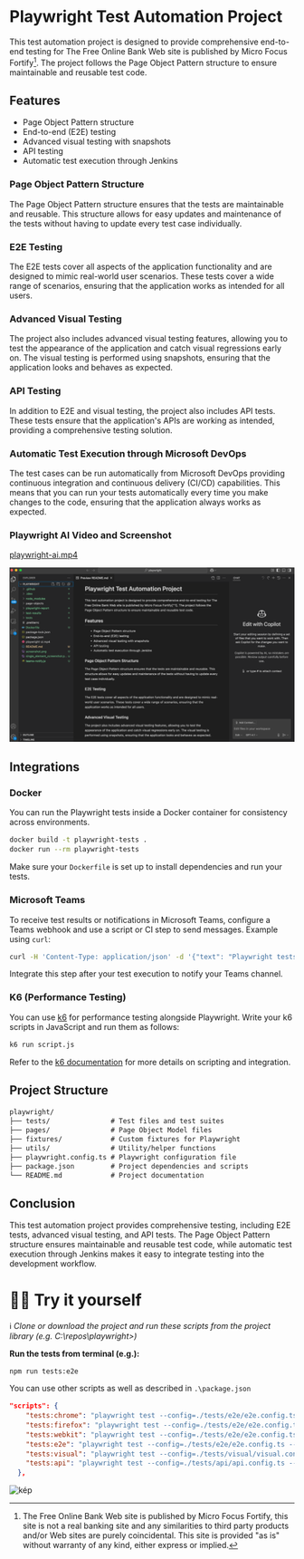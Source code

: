# Playwright Test Automation Project

This test automation project is designed to provide comprehensive end-to-end testing for The Free Online Bank Web site is published by Micro Focus Fortify[^1]. The project follows the Page Object Pattern structure to ensure maintainable and reusable test code.

## Features

* Page Object Pattern structure
* End-to-end (E2E) testing
* Advanced visual testing with snapshots
* API testing
* Automatic test execution through Jenkins

### Page Object Pattern Structure

The Page Object Pattern structure ensures that the tests are maintainable and reusable. This structure allows for easy updates and maintenance of the tests without having to update every test case individually.

### E2E Testing

The E2E tests cover all aspects of the application functionality and are designed to mimic real-world user scenarios. These tests cover a wide range of scenarios, ensuring that the application works as intended for all users.

### Advanced Visual Testing

The project also includes advanced visual testing features, allowing you to test the appearance of the application and catch visual regressions early on. The visual testing is performed using snapshots, ensuring that the application looks and behaves as expected.

### API Testing

In addition to E2E and visual testing, the project also includes API tests. These tests ensure that the application's APIs are working as intended, providing a comprehensive testing solution.

### Automatic Test Execution through Microsoft DevOps

The test cases can be run automatically from Microsoft DevOps providing continuous integration and continuous delivery (CI/CD) capabilities. This means that you can run your tests automatically every time you make changes to the code, ensuring that the application always works as expected.

### Playwright AI Video and Screenshot
[playwright-ai.mp4](playwright-ai.mp4)

![playwright-ai.png](playwright-ai.png)

## Integrations

### Docker

You can run the Playwright tests inside a Docker container for consistency across environments.

```bash
docker build -t playwright-tests .
docker run --rm playwright-tests
```

Make sure your `Dockerfile` is set up to install dependencies and run your tests.

### Microsoft Teams

To receive test results or notifications in Microsoft Teams, configure a Teams webhook and use a script or CI step to send messages. Example using `curl`:

```bash
curl -H 'Content-Type: application/json' -d '{"text": "Playwright tests completed!"}' <YOUR_TEAMS_WEBHOOK_URL>
```

Integrate this step after your test execution to notify your Teams channel.

### K6 (Performance Testing)

You can use [k6](https://k6.io/) for performance testing alongside Playwright. Write your k6 scripts in JavaScript and run them as follows:

```bash
k6 run script.js
```

Refer to the [k6 documentation](https://k6.io/docs/) for more details on scripting and integration.

## Project Structure

```
playwright/
├── tests/               # Test files and test suites
├── pages/               # Page Object Model files
├── fixtures/            # Custom fixtures for Playwright
├── utils/               # Utility/helper functions
├── playwright.config.ts # Playwright configuration file
├── package.json         # Project dependencies and scripts
└── README.md            # Project documentation
```

## Conclusion

This test automation project provides comprehensive testing, including E2E tests, advanced visual testing, and API tests. The Page Object Pattern structure ensures maintainable and reusable test code, while automatic test execution through Jenkins makes it easy to integrate testing into the development workflow.

# 👨‍🔧 Try it yourself

ℹ️ _Clone or download the project and run these scripts from the project library (e.g. C:\repos\playwright>)_

**Run the tests from terminal (e.g.):** 
```shell
npm run tests:e2e
```
You can use other scripts as well as described in `.\package.json`

```json
"scripts": {
    "tests:chrome": "playwright test --config=./tests/e2e/e2e.config.ts --project=Chromium --reporter=list",
    "tests:firefox": "playwright test --config=./tests/e2e/e2e.config.ts --project=Firefox --reporter=list",
    "tests:webkit": "playwright test --config=./tests/e2e/e2e.config.ts --project=Webkit --reporter=list",
    "tests:e2e": "playwright test --config=./tests/e2e/e2e.config.ts --project=Chromium --reporter=list",
    "tests:visual": "playwright test --config=./tests/visual/visual.config.ts --project=Chromium --update-snapshots --reporter=list",
    "tests:api": "playwright test --config=./tests/api/api.config.ts --project=Chromium --reporter=list",
  },
```

![kép](https://user-images.githubusercontent.com/13703469/226626739-5529b326-d820-4acc-b176-28c1727a9a8c.png)


[^1]: The Free Online Bank Web site is published by Micro Focus Fortify, this site is not a real banking site and any similarities to third party products and/or Web sites are purely coincidental. This site is provided "as is" without warranty of any kind, either express or implied.
